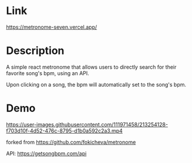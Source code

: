 # Link
https://metronome-seven.vercel.app/

# Description
A simple react metronome that allows users to directly search for their favorite song's bpm, using an API.

Upon clicking on a song, the bpm will automatically set to the song's bpm.

# Demo


https://user-images.githubusercontent.com/111971458/213254128-f703d10f-4d52-476c-8795-d1b0a592c2a3.mp4



forked from https://github.com/fokicheva/metronome

API: https://getsongbpm.com/api
